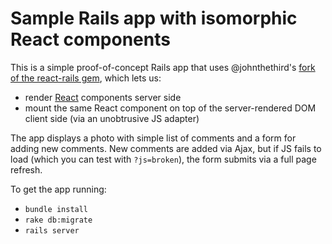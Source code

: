 # Sample Rails app with isomorphic React components

This is a simple proof-of-concept Rails app that uses @johnthethird's [fork of the react-rails gem](https://github.com/reactjs/react-rails/pull/24), which lets us:

- render [React](http://facebook.github.io/react/index.html) components server side
- mount the same React component on top of the server-rendered DOM client side (via an unobtrusive JS adapter)

The app displays a photo with simple list of comments and a form for adding new comments. New comments are added via Ajax, but if JS fails to load (which you can test with `?js=broken`), the form submits via a full page refresh.

To get the app running:

- `bundle install`
- `rake db:migrate`
- `rails server`
